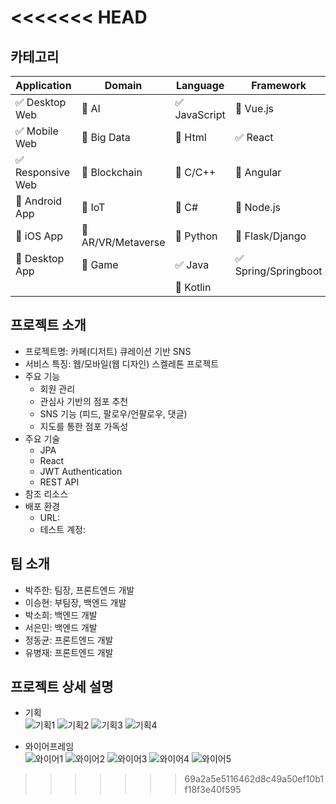 
<<<<<<< HEAD
=======
<!-- 필수 항목 -->

## 카테고리

| Application | Domain | Language | Framework |
| ---- | ---- | ---- | ---- |
| :white_check_mark: Desktop Web | :black_square_button: AI | :white_check_mark: JavaScript | :black_square_button: Vue.js |
| :white_check_mark: Mobile Web | :black_square_button: Big Data | :black_square_button: Html | :white_check_mark: React |
| :white_check_mark: Responsive Web | :black_square_button: Blockchain | :black_square_button: C/C++ | :black_square_button: Angular |
| :black_square_button: Android App | :black_square_button: IoT | :black_square_button: C# | :black_square_button: Node.js |
| :black_square_button: iOS App | :black_square_button: AR/VR/Metaverse | :black_square_button: Python | :black_square_button: Flask/Django |
| :black_square_button: Desktop App | :black_square_button: Game | :white_check_mark: Java | :white_check_mark: Spring/Springboot |
| | | :black_square_button: Kotlin | |

<!-- 필수 항목 -->

## 프로젝트 소개

* 프로젝트명: 카페(디저트) 큐레이션 기반 SNS
* 서비스 특징: 웹/모바일(웹 디자인) 스켈레톤 프로젝트
* 주요 기능
  - 회원 관리
  - 관심사 기반의 점포 추천
  - SNS 기능 (피드, 팔로우/언팔로우, 댓글)
  - 지도를 통한 점포 가독성
* 주요 기술
  - JPA
  - React
  - JWT Authentication
  - REST API
* 참조 리소스
* 배포 환경
  - URL: 
  - 테스트 계정: 

<!-- 자유 양식 -->

## 팀 소개
* 박주한: 팀장, 프론트엔드 개발
* 이승현: 부팀장, 백엔드 개발
* 박소희: 백엔드 개발 
* 서은민: 백엔드 개발
* 정동균: 프론트엔드 개발
* 유병재: 프론트엔드 개발

<!-- 자유 양식 -->

## 프로젝트 상세 설명
* 기획 <br>
  ![기획1](/uploads/c1dea1e2906a14f854c1bffc4737ac63/기획1.JPG)
  ![기획2](/uploads/e2178312f1b8a09b85c138d85b102187/기획2.JPG)
  ![기획3](/uploads/b038c9fb3c8e38acf0c6499754254146/기획3.JPG)
  ![기획4](/uploads/7197da9226c76e0710552708318a5c47/기획4.JPG)

* 와이어프레임 <br>
  ![와이어1](/uploads/808232cc248a1f22b7c50fded277ad9a/와이어1.JPG) 
  ![와이어2](/uploads/a168143446bf5ca3a7efdf52f799b072/와이어2.JPG)
  ![와이어3](/uploads/83b9d1a5bd97a7d04a261ff896c121fc/와이어3.JPG)
  ![와이어4](/uploads/ec3125ef96cd73eb2be73cd8889781f3/와이어4.JPG)
  ![와이어5](/uploads/2fafa3282621f0ff47cd99aec5d0e317/와이어5.JPG)
>>>>>>> 69a2a5e5116462d8c49a50ef10b1f18f3e40f595
